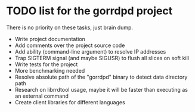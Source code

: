TODO list for the gorrdpd project
=================================
There is no priority on these tasks, just brain dump.

* Write project documentation
* Add comments over the project source code
* Add ability (command-line argument) to resolve IP addresses
* Trap SIGTERM signal (and maybe SIGUSR) to flush all slices on soft kill
* Write tests for the project
* More benchmarking needed
* Resolve absolute path of the "gorrdpd" binary to detect data directory path
* Research on librrdtool usage, maybe it will be faster than executing as an external command
* Create client libraries for different languages
